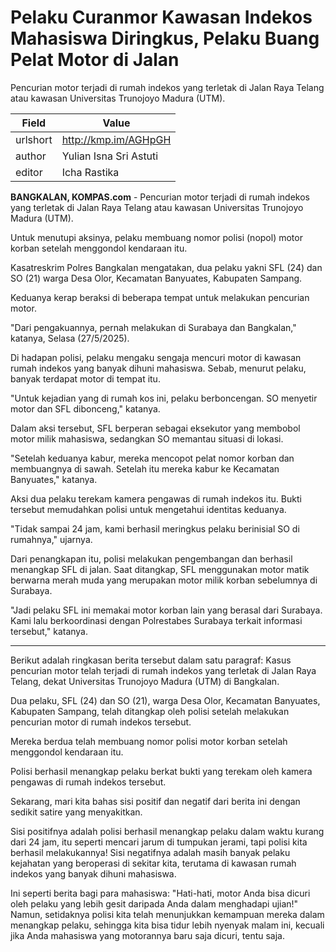 # Pelaku Curanmor Kawasan Indekos Mahasiswa Diringkus, Pelaku Buang Pelat Motor di Jalan

Pencurian motor terjadi di rumah indekos yang terletak di Jalan Raya Telang atau kawasan Universitas Trunojoyo Madura (UTM).

| Field       | Value                                                       |
|-------------|-------------------------------------------------------------|
| urlshort    | http://kmp.im/AGHpGH |
| author      | Yulian Isna Sri Astuti |
| editor      | Icha Rastika |

**BANGKALAN, KOMPAS.com** - Pencurian motor terjadi di rumah indekos yang terletak di Jalan Raya Telang atau kawasan Universitas Trunojoyo Madura (UTM).

Untuk menutupi aksinya, pelaku membuang nomor polisi (nopol) motor korban setelah menggondol kendaraan itu.

Kasatreskrim Polres Bangkalan mengatakan, dua pelaku yakni SFL (24) dan SO (21) warga Desa Olor, Kecamatan Banyuates, Kabupaten Sampang.

Keduanya kerap beraksi di beberapa tempat untuk melakukan pencurian motor.

\"Dari pengakuannya, pernah melakukan di Surabaya dan Bangkalan,\" katanya, Selasa (27/5/2025).

Di hadapan polisi, pelaku mengaku sengaja mencuri motor di kawasan rumah indekos yang banyak dihuni mahasiswa. Sebab, menurut pelaku, banyak terdapat motor di tempat itu.

\"Untuk kejadian yang di rumah kos ini, pelaku berboncengan. SO menyetir motor dan SFL dibonceng,\" katanya. 

Dalam aksi tersebut, SFL berperan sebagai eksekutor yang membobol motor milik mahasiswa, sedangkan SO memantau situasi di lokasi.

\"Setelah keduanya kabur, mereka mencopot pelat nomor korban dan membuangnya di sawah. Setelah itu mereka kabur ke Kecamatan Banyuates,\" katanya. 

Aksi dua pelaku terekam kamera pengawas di rumah indekos itu. Bukti tersebut memudahkan polisi untuk mengetahui identitas keduanya.

\"Tidak sampai 24 jam, kami berhasil meringkus pelaku berinisial SO di rumahnya,\" ujarnya.

Dari penangkapan itu, polisi melakukan pengembangan dan berhasil menangkap SFL di jalan. Saat ditangkap, SFL menggunakan motor matik berwarna merah muda yang merupakan motor milik korban sebelumnya di Surabaya.

\"Jadi pelaku SFL ini memakai motor korban lain yang berasal dari Surabaya. Kami lalu berkoordinasi dengan Polrestabes Surabaya terkait informasi tersebut,\" katanya. 

---
Berikut adalah ringkasan berita tersebut dalam satu paragraf: Kasus pencurian motor telah terjadi di rumah indekos yang terletak di Jalan Raya Telang, dekat Universitas Trunojoyo Madura (UTM) di Bangkalan.

 Dua pelaku, SFL (24) dan SO (21), warga Desa Olor, Kecamatan Banyuates, Kabupaten Sampang, telah ditangkap oleh polisi setelah melakukan pencurian motor di rumah indekos tersebut.

 Mereka berdua telah membuang nomor polisi motor korban setelah menggondol kendaraan itu.

 Polisi berhasil menangkap pelaku berkat bukti yang terekam oleh kamera pengawas di rumah indekos tersebut.



Sekarang, mari kita bahas sisi positif dan negatif dari berita ini dengan sedikit satire yang menyakitkan.

 Sisi positifnya adalah polisi berhasil menangkap pelaku dalam waktu kurang dari 24 jam, itu seperti mencari jarum di tumpukan jerami, tapi polisi kita berhasil melakukannya! Sisi negatifnya adalah masih banyak pelaku kejahatan yang beroperasi di sekitar kita, terutama di kawasan rumah indekos yang banyak dihuni mahasiswa.

 Ini seperti berita bagi para mahasiswa: "Hati-hati, motor Anda bisa dicuri oleh pelaku yang lebih gesit daripada Anda dalam menghadapi ujian!" Namun, setidaknya polisi kita telah menunjukkan kemampuan mereka dalam menangkap pelaku, sehingga kita bisa tidur lebih nyenyak malam ini, kecuali jika Anda mahasiswa yang motorannya baru saja dicuri, tentu saja.
